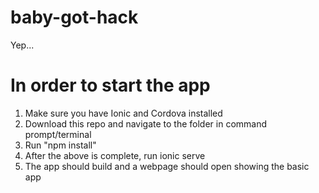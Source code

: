 # baby-got-hack
Yep...
# In order to start the app
1. Make sure you have Ionic and Cordova installed
2. Download this repo and navigate to the folder in command prompt/terminal
3. Run "npm install"
4. After the above is complete, run ionic serve
5. The app should build and a webpage should open showing the basic app
